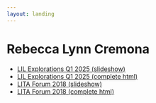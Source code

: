 ```yaml
---
layout: landing
---
```


# Rebecca Lynn Cremona

- [LIL Explorations Q1 2025 (slideshow)]({{site.baseurl}}/lil-exploration-q1-2025/?format=reveal)
- [LIL Explorations Q1 2025 (complete html)]({{site.baseurl}}/lil-exploration-q1-2025/)
- [LITA Forum 2018 (slideshow)]({{site.baseurl}}/lita-2018/?format=reveal)
- [LITA Forum 2018 (complete html)]({{site.baseurl}}/lita-2018/)
